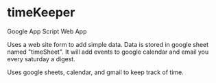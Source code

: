 # timeKeeper
Google App Script Web App

Uses a web site form to add simple data.  Data is stored in google sheet named "timeSheet".  It will add events to google calendar and email you every saturday a digest.

Uses google sheets, calendar, and gmail to keep track of time.
